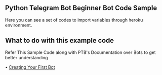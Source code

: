 ## Python Telegram Bot Beginner Bot Code Sample

Here you can see a set of codes to import variables through heroku environment.

## What to do with this example code

Refer This Sample Code along with PTB's Documentation over Bots
to get better understanding 

• [Creating Your First Bot](https://github.com/python-telegram-bot/python-telegram-bot/wiki/Extensions-%E2%80%93-Your-first-Bot)
